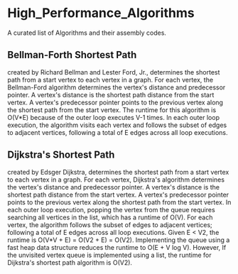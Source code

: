 # High_Performance_Algorithms
A curated list of Algorithms and their assembly codes.

## Bellman-Forth Shortest Path
created by Richard Bellman and Lester Ford, Jr., determines the shortest path from a start vertex to each vertex in a graph. For each vertex, the Bellman-Ford algorithm determines the vertex's distance and predecessor pointer. A vertex's distance is the shortest path distance from the start vertex. A vertex's predecessor pointer points to the previous vertex along the shortest path from the start vertex. The runtime for this algorithm is O(V*E) because of the outer loop executes V-1 times. In each outer loop execution, the algorithm visits each vertex and follows the subset of edges to adjacent vertices, following a total of E edges across all loop executions.

## Dijkstra's Shortest Path 
created by Edsger Dijkstra, determines the shortest path from a start vertex to each vertex in a graph. For each vertex, Dijkstra's algorithm determines the vertex's distance and predecessor pointer. A vertex's distance is the shortest path distance from the start vertex. A vertex's predecessor pointer points to the previous vertex along the shortest path from the start vertex. In each outer loop execution, popping the vertex from the queue requires searching all vertices in the list, which has a runtime of O(V). For each vertex, the algorithm follows the subset of edges to adjacent vertices; following a total of E edges across all loop executions. Given E < V2, the runtime is O(V*V + E) = O(V2 + E) = O(V2). Implementing the queue using a fast heap data structure reduces the runtime to O(E + V log V). However, If the unvisited vertex queue is implemented using a list, the runtime for Dijkstra's shortest path algorithm is O(V2).

## 
